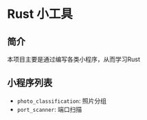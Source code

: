 # Rust 小工具

## 简介

本项目主要是通过编写各类小程序，从而学习Rust



## 小程序列表

- `photo_classification`: 照片分组
- `port_scanner`: 端口扫描


